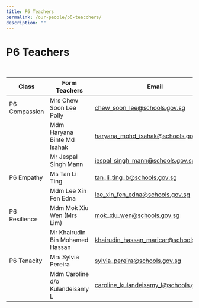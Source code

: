 ```yaml
---
title: P6 Teachers
permalink: /our-people/p6-teacchers/
description: ""
---
```

<h1><b>P6 Teachers</b></h1>
<br>



| Class | Form Teachers | Email|
| -------- | -------- | -------- |
| P6 Compassion   | Mrs Chew Soon Lee Polly    | chew_soon_lee@schools.gov.sg     |
| |Mdm Haryana Binte Md Isahak|haryana_mohd_isahak@schools.gov.sg|
| |Mr Jespal Singh Mann|jespal_singh_mann@schools.gov.sg|
|P6 Empathy|Ms Tan Li Ting|tan_li_ting_b@schools.gov.sg|
| | Mdm Lee Xin Fen Edna| lee_xin_fen_edna@schools.gov.sg|
|P6 Resilience|Mdm Mok Xiu Wen (Mrs Lim)|mok_xiu_wen@schools.gov.sg|
| |Mr Khairudin Bin Mohamed Hassan|khairudin_hassan_maricar@schools.gov.sg|
|P6 Tenacity|Mrs Sylvia Pereira|sylvia_pereira@schools.gov.sg|
| |Mdm Caroline d/o Kulandeisamy L|caroline_kulandeisamy_l@schools.gov.sg|




